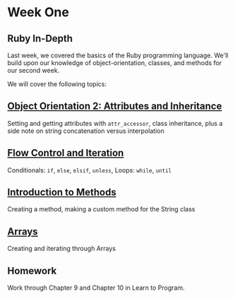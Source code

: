 # Week One

## Ruby In-Depth
Last week, we covered the basics of the Ruby programming language. We'll build upon our knowledge of object-orientation, classes, and methods for our second week.

We will cover the following topics:

## [Object Orientation 2: Attributes and Inheritance](/lessons/02_attributes_inheritance.md)
Setting and getting attributes with `attr_accessor`, class inheritance, plus a side note on string concatenation versus interpolation

## [Flow Control and Iteration](/lessons/02_conditionals_and_loops.md)
Conditionals: `if`, `else`, `elsif`, `unless`, Loops: `while`, `until`

## [Introduction to Methods](/lessons/02_methods.md)
Creating a method, making a custom method for the String class

## [Arrays](/lessons/02_arrays.md)
Creating and iterating through Arrays

## Homework
Work through Chapter 9 and Chapter 10 in Learn to Program.